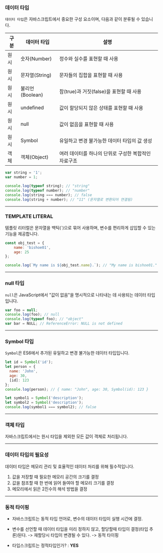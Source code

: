 ### 데이터 타입

`데이터 타입`은 자바스크립트에서 중요한 구성 요소이며, 다음과 같이 분류될 수 있습니다.

| **구분** | **데이터 타입** | **설명** |
|---------|----------------|----------|
| 원시      | 숫자(Number)   | 정수와 실수를 표현할 때 사용 |
| 원시      | 문자열(String) | 문자들의 집합을 표현할 때 사용 |
| 원시      | 불리언(Boolean) | 참(true)과 거짓(false)을 표현할 때 사용 |
| 원시      | undefined      | 값이 할당되지 않은 상태를 표현할 때 사용 |
| 원시      | null           | 값이 없음을 표현할 때 사용 |
| 원시      | Symbol         | 유일하고 변경 불가능한 데이터 타입의 값 생성 |
| 객체      | 객체(Object)   | 여러 데이터를 하나의 단위로 구성한 복합적인 자료구조 |




```js
var string = '1';
var number = 1;

console.log(typeof string); // "string"
console.log(typeof number); // "number"
console.log(string === number); // false
console.log(string + number); // "11" (문자열로 변환되어 연결됨)
```

-------


### TEMPLATE LITERAL

템플릿 리터럴은 문자열을 백틱(`)으로 묶어 사용하며, 변수를 편리하게 삽입할 수 있는 기능을 제공합니다.

```js
const obj_test = {
    name: 'bishoe01',
    age: 25
};

console.log(`My name is ${obj_test.name}.`); // "My name is bishoe01."
```

-------

### null 타입

`null`은 JavaScript에서 "값이 없음"을 명시적으로 나타내는 데 사용되는 데이터 타입입니다.

```js
var foo = null;
console.log(foo); // null
console.log(typeof foo); // "object"
var bar = NULL; // ReferenceError: NULL is not defined
```

-------

### Symbol 타입

`Symbol`은 ES6에서 추가된 유일하고 변경 불가능한 데이터 타입입니다.

```js
let id = Symbol('id');
let person = {
  name: 'John',
  age: 30,
  [id]: 123
};
console.log(person); // { name: "John", age: 30, Symbol(id): 123 }

let symbol1 = Symbol('description');
let symbol2 = Symbol('description');
console.log(symbol1 === symbol2); // false
```

-------

### 객체 타입

자바스크립트에서는 원시 타입을 제외한 모든 값이 객체로 처리됩니다.

-------

### 데이터 타입의 필요성

데이터 타입은 메모리 관리 및 효율적인 데이터 처리를 위해 필수적입니다.

1. 값을 저장할 때 필요한 메모리 공간의 크기를 결정
2. 값을 참조할 때 한 번에 읽어 들여야 할 메모리 크기를 결정
3. 메모리에서 읽은 2진수의 해석 방법을 결정

-------

### 동적 타이핑

- 자바스크립트는 동적 타입 언어로, 변수의 데이터 타입이 실행 시간에 결정.
- 변수를 선언할 때 데이터 타입을 미리 정하지 않고, 할당할때 타입이 결정(타입 추론)된다. -> 재할당시 타입이 변경될 수 있다. -> 동적 타이핑 

- 타입스크립트는 정적타입인가? : **YES**
